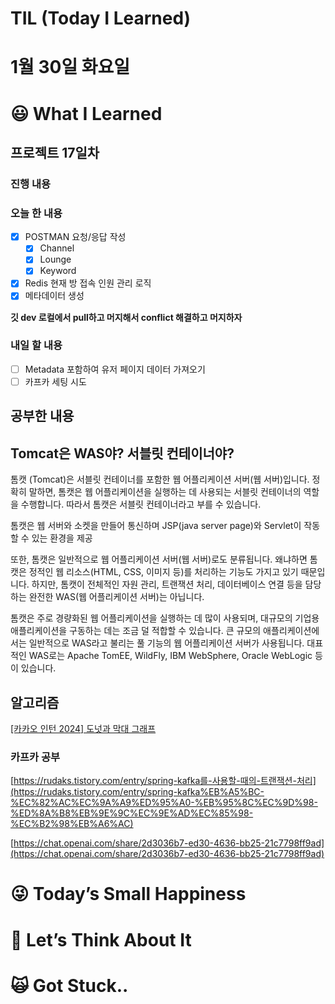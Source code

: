 # TIL (Today I Learned)

# 1월 30일 화요일

# 😃 What I Learned

## 프로젝트 17일차

### 진행 내용

### 오늘 한 내용

- [x]  POSTMAN 요청/응답 작성
    - [x]  Channel
    - [x]  Lounge
    - [x]  Keyword
- [x]  Redis 현재 방 접속 인원 관리 로직
- [x]  메타데이터 생성

**깃 dev 로컬에서 pull하고 머지해서 conflict 해결하고 머지하자**

### 내일 할 내용

- [ ]  Metadata 포함하여 유저 페이지 데이터 가져오기
- [ ]  카프카 세팅 시도

## 공부한 내용

## Tomcat은 WAS야? 서블릿 컨테이너야?

톰캣 (Tomcat)은 서블릿 컨테이너를 포함한 웹 어플리케이션 서버(웹 서버)입니다. 정확히 말하면, 톰캣은 웹 어플리케이션을 실행하는 데 사용되는 서블릿 컨테이너의 역할을 수행합니다. 따라서 톰캣은 서블릿 컨테이너라고 부를 수 있습니다.

톰캣은 웹 서버와 소켓을 만들어 통신하며 JSP(java server page)와 Servlet이 작동할 수 있는 환경을 제공

또한, 톰캣은 일반적으로 웹 어플리케이션 서버(웹 서버)로도 분류됩니다. 왜냐하면 톰캣은 정적인 웹 리소스(HTML, CSS, 이미지 등)를 처리하는 기능도 가지고 있기 때문입니다. 하지만, 톰캣이 전체적인 자원 관리, 트랜잭션 처리, 데이터베이스 연결 등을 담당하는 완전한 WAS(웹 어플리케이션 서버)는 아닙니다.

톰캣은 주로 경량화된 웹 어플리케이션을 실행하는 데 많이 사용되며, 대규모의 기업용 애플리케이션을 구동하는 데는 조금 덜 적합할 수 있습니다. 큰 규모의 애플리케이션에서는 일반적으로 WAS라고 불리는 풀 기능의 웹 어플리케이션 서버가 사용됩니다. 대표적인 WAS로는 Apache TomEE, WildFly, IBM WebSphere, Oracle WebLogic 등이 있습니다.

## 알고리즘

[[카카오 인턴 2024] 도넛과 막대 그래프](https://www.notion.so/2024-2181fcec077f4f96b428bf798877d6ab?pvs=21)

### 카프카 공부

[https://rudaks.tistory.com/entry/spring-kafka를-사용할-때의-트랜잭션-처리](https://rudaks.tistory.com/entry/spring-kafka%EB%A5%BC-%EC%82%AC%EC%9A%A9%ED%95%A0-%EB%95%8C%EC%9D%98-%ED%8A%B8%EB%9E%9C%EC%9E%AD%EC%85%98-%EC%B2%98%EB%A6%AC)

[https://chat.openai.com/share/2d3036b7-ed30-4636-bb25-21c7798ff9ad](https://chat.openai.com/share/2d3036b7-ed30-4636-bb25-21c7798ff9ad)

# 😜 Today’s Small Happiness

# 🧐 Let’s Think About It

# 🙀 Got Stuck..